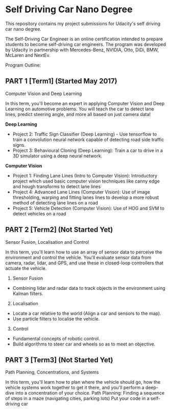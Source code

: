 # Self Driving Car Nano Degree

This repository contains my project submissions for Udacity's self driving car nano degree. 

The Self-Driving Car Engineer is an online certification intended to prepare students to become self-driving car engineers. The program was developed by Udacity in partnership with Mercedes-Benz, NVIDIA, Otto, DiDi, BMW, McLaren and NextEv.

Program Outline:

## PART 1 [Term1] (Started May 2017)
Computer Vision and Deep Learning

In this term, you'll become an expert in applying Computer Vision and Deep Learning on automotive problems. You will teach the car to detect lane lines, predict steering angle, and more all based on just camera data!

**Deep Learning**

* Project 2: Traffic Sign Classifier (Deep Learning) - Use tensorflow to train a convolution neural network capable of detecting road side traffic signs.
* Project 3: Behavioural Cloning (Deep Learning): Train a car to drive in a 3D simulator using a deep neural network. 
    
**Computer Vision**

* Project 1: Finding Lane Lines (Intro to Computer Vision): Introductory project which used basic computer vision techniques like canny edge and hough transforms to detect lane lines
* Project 4: Advanced Lane Lines (Computer Vision): Use of image thresholding, warping and fitting lanes lines to develop a more robust method of detecting lane lines on a road
* Project 5: Vehicle Detection (Computer Vision): Use of HOG and SVM to detect vehicles on a road

## PART 2 [Term2] (Not Started Yet)
Sensor Fusion, Localisation and Control 

In this term, you'll learn how to use an array of sensor data to perceive the environment and control the vehicle. You'll evaluate sensor data from camera, radar, lidar, and GPS, and use these in closed-loop controllers that actuate the vehicle.

1. Sensor Fusion

- Combining lidar and radar data to track objects in the environment using Kalman filters.
2. Localisation

- Locate a car relative to the world (Align a car and sensors to the map).
- Use particle filters to localise the vehicle.
3. Control

- Fundamental concepts of robotic control.
- Build algorithms to steer car and wheels so as to meet an objective.

## PART 3 [Term3] (Not Started Yet)
Path Planning, Concentrations, and Systems

In this term, you'll learn how to plan where the vehicle should go, how the vehicle systems work together to get it there, and you'll perform a deep-dive into a concentration of your choice.
Path Planning: Finding a sequence of steps in a maze (navigating cities, parking lots)
Put your code in a self-driving car

